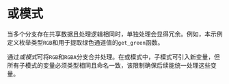 # 或模式

当多个分支存在共享数据且处理逻辑相同时，单独处理会显得冗余。例如，本示例定义枚举类型`RGB`和用于提取绿色通道值的`get_green`函数。

通过*或模式*可将`RGB`和`RGBA`分支合并处理。在或模式中，子模式可引入新变量，但所有子模式的变量必须类型相同且命名一致，该限制确保后续能统一处理这些变量。